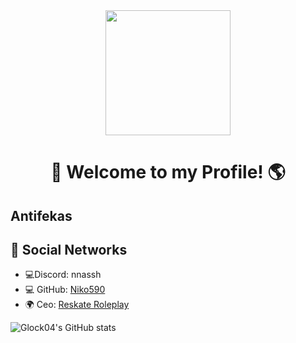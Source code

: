 
<div id="header" align="center">
    <img src="https://images6.fanpop.com/image/photos/37800000/-Hello-penguins-of-madagascar-37800672-500-500.gif" width="200" />
    <h1 align="center">👋    Welcome to my Profile! 🌎</h1>
</div>

## Antifekas

## 📀 Social Networks

- 💻Discord: nnassh
- 💻 GitHub: [Niko590](https://github.com/Niko590)
- 🌍 Ceo: [Reskate Roleplay](https://discord.gg/reskaterp)
<!--- 🌍 Ceo: [American Life](Discord.gg/americanrp)-->
<!--- 🌍 Ceo: [American PVP](Discord.gg/americanpvp)-->
<!--- 🌍 Founder: [Fantasy Leaks](https://discord.gg/FDNWcH7DcZ)-->
<!--- 🌍 Ceo: [Bastard | AC](https://discord.gg/QJrH2X6Dyb)-->

<!-- Social icons section -->

![Glock04's GitHub stats](https://github-readme-stats.vercel.app/api?username=Glock04&show_icons=true&theme=radical)




